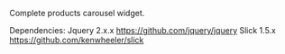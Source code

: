 Complete products carousel widget.

Dependencies:
Jquery 2.x.x https://github.com/jquery/jquery
Slick 1.5.x https://github.com/kenwheeler/slick


